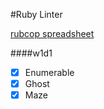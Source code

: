 #Ruby Linter

[rubcop spreadsheet](https://docs.google.com/spreadsheets/d/1LSf0TQyAI98yZIFqe_u40V7q_j7pcFjUDE7EcVBdQ98/edit#gid=0)

####w1d1
- [x] Enumerable
- [x] Ghost
- [x] Maze
